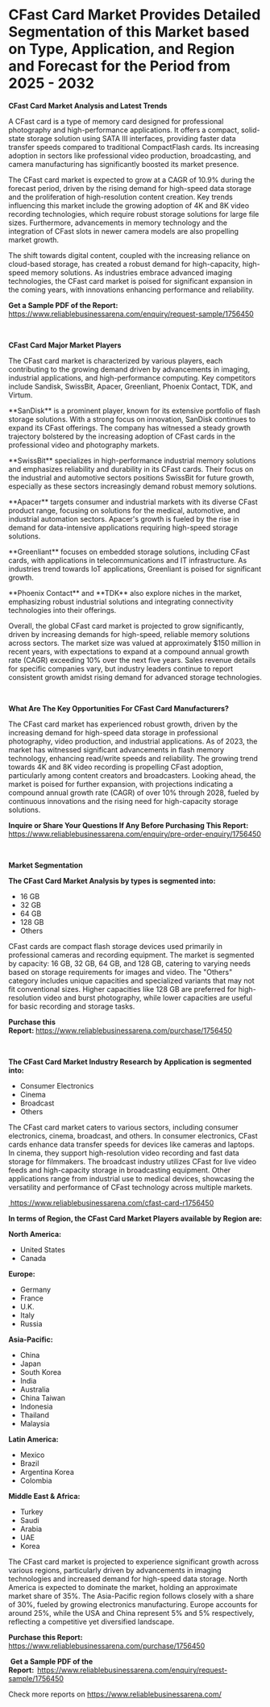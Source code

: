 <p><h1>CFast Card Market Provides Detailed Segmentation of this Market based on Type, Application, and Region and Forecast for the Period from 2025 - 2032</h1></p><p><strong>CFast Card Market Analysis and Latest Trends</strong></p>
<p><p>A CFast card is a type of memory card designed for professional photography and high-performance applications. It offers a compact, solid-state storage solution using SATA III interfaces, providing faster data transfer speeds compared to traditional CompactFlash cards. Its increasing adoption in sectors like professional video production, broadcasting, and camera manufacturing has significantly boosted its market presence.</p><p>The CFast card market is expected to grow at a CAGR of 10.9% during the forecast period, driven by the rising demand for high-speed data storage and the proliferation of high-resolution content creation. Key trends influencing this market include the growing adoption of 4K and 8K video recording technologies, which require robust storage solutions for large file sizes. Furthermore, advancements in memory technology and the integration of CFast slots in newer camera models are also propelling market growth.</p><p>The shift towards digital content, coupled with the increasing reliance on cloud-based storage, has created a robust demand for high-capacity, high-speed memory solutions. As industries embrace advanced imaging technologies, the CFast card market is poised for significant expansion in the coming years, with innovations enhancing performance and reliability.</p></p>
<p><strong>Get a Sample PDF of the Report:&nbsp;</strong> <a href="https://www.reliablebusinessarena.com/enquiry/request-sample/1756450?utm_campaign=2180&utm_medium=2&utm_source=Github&utm_content=ia&utm_term=10022025&utm_id=cfast-card">https://www.reliablebusinessarena.com/enquiry/request-sample/1756450</a></p>
<p>&nbsp;</p>
<p><strong>CFast Card Major Market Players</strong></p>
<p><p>The CFast card market is characterized by various players, each contributing to the growing demand driven by advancements in imaging, industrial applications, and high-performance computing. Key competitors include Sandisk, SwissBit, Apacer, Greenliant, Phoenix Contact, TDK, and Virtum.</p><p>**SanDisk** is a prominent player, known for its extensive portfolio of flash storage solutions. With a strong focus on innovation, SanDisk continues to expand its CFast offerings. The company has witnessed a steady growth trajectory bolstered by the increasing adoption of CFast cards in the professional video and photography markets. </p><p>**SwissBit** specializes in high-performance industrial memory solutions and emphasizes reliability and durability in its CFast cards. Their focus on the industrial and automotive sectors positions SwissBit for future growth, especially as these sectors increasingly demand robust memory solutions.</p><p>**Apacer** targets consumer and industrial markets with its diverse CFast product range, focusing on solutions for the medical, automotive, and industrial automation sectors. Apacer's growth is fueled by the rise in demand for data-intensive applications requiring high-speed storage solutions.</p><p>**Greenliant** focuses on embedded storage solutions, including CFast cards, with applications in telecommunications and IT infrastructure. As industries trend towards IoT applications, Greenliant is poised for significant growth.</p><p>**Phoenix Contact** and **TDK** also explore niches in the market, emphasizing robust industrial solutions and integrating connectivity technologies into their offerings.</p><p>Overall, the global CFast card market is projected to grow significantly, driven by increasing demands for high-speed, reliable memory solutions across sectors. The market size was valued at approximately $150 million in recent years, with expectations to expand at a compound annual growth rate (CAGR) exceeding 10% over the next five years. Sales revenue details for specific companies vary, but industry leaders continue to report consistent growth amidst rising demand for advanced storage technologies.</p></p>
<p>&nbsp;</p>
<p><strong>What Are The Key Opportunities For CFast Card Manufacturers?</strong></p>
<p><p>The CFast card market has experienced robust growth, driven by the increasing demand for high-speed data storage in professional photography, video production, and industrial applications. As of 2023, the market has witnessed significant advancements in flash memory technology, enhancing read/write speeds and reliability. The growing trend towards 4K and 8K video recording is propelling CFast adoption, particularly among content creators and broadcasters. Looking ahead, the market is poised for further expansion, with projections indicating a compound annual growth rate (CAGR) of over 10% through 2028, fueled by continuous innovations and the rising need for high-capacity storage solutions.</p></p>
<p><strong>Inquire or Share Your Questions If Any Before Purchasing This Report:</strong> <a href="https://www.reliablebusinessarena.com/enquiry/pre-order-enquiry/1756450?utm_campaign=2180&utm_medium=2&utm_source=Github&utm_content=ia&utm_term=10022025&utm_id=cfast-card">https://www.reliablebusinessarena.com/enquiry/pre-order-enquiry/1756450</a></p>
<p>&nbsp;</p>
<p><strong>Market Segmentation</strong></p>
<p><strong>The CFast Card Market Analysis by types is segmented into:</strong></p>
<p><ul><li>16 GB</li><li>32 GB</li><li>64 GB</li><li>128 GB</li><li>Others</li></ul></p>
<p><p>CFast cards are compact flash storage devices used primarily in professional cameras and recording equipment. The market is segmented by capacity: 16 GB, 32 GB, 64 GB, and 128 GB, catering to varying needs based on storage requirements for images and video. The "Others" category includes unique capacities and specialized variants that may not fit conventional sizes. Higher capacities like 128 GB are preferred for high-resolution video and burst photography, while lower capacities are useful for basic recording and storage tasks.</p></p>
<p><strong>Purchase this Report:&nbsp;</strong><a href="https://www.reliablebusinessarena.com/purchase/1756450?utm_campaign=2180&utm_medium=2&utm_source=Github&utm_content=ia&utm_term=10022025&utm_id=cfast-card">https://www.reliablebusinessarena.com/purchase/1756450</a></p>
<p>&nbsp;</p>
<p><strong>The CFast Card Market Industry Research by Application is segmented into:</strong></p>
<p><ul><li>Consumer Electronics</li><li>Cinema</li><li>Broadcast</li><li>Others</li></ul></p>
<p><p>The CFast card market caters to various sectors, including consumer electronics, cinema, broadcast, and others. In consumer electronics, CFast cards enhance data transfer speeds for devices like cameras and laptops. In cinema, they support high-resolution video recording and fast data storage for filmmakers. The broadcast industry utilizes CFast for live video feeds and high-capacity storage in broadcasting equipment. Other applications range from industrial use to medical devices, showcasing the versatility and performance of CFast technology across multiple markets.</p></p>
<p><a href="https://www.reliablebusinessarena.com/cfast-card-r1756450?utm_campaign=2180&utm_medium=2&utm_source=Github&utm_content=ia&utm_term=10022025&utm_id=cfast-card">&nbsp;https://www.reliablebusinessarena.com/cfast-card-r1756450</a></p>
<p><strong>In terms of Region, the CFast Card Market Players available by Region are:</strong></p>
<p>
    <p> <strong> North America: </strong>
        <ul>
            <li>United States</li>
            <li>Canada</li>
        </ul>
        </p> 
    <p> <strong> Europe: </strong>
        <ul>
            <li>Germany</li>
            <li>France</li>
            <li>U.K.</li>
            <li>Italy</li>
            <li>Russia</li>
        </ul>
        </p> 
    <p> <strong> Asia-Pacific: </strong>
        <ul>
            <li>China</li>
            <li>Japan</li>
            <li>South Korea</li>
            <li>India</li>
            <li>Australia</li>
            <li>China Taiwan</li>
            <li>Indonesia</li>
            <li>Thailand</li>
            <li>Malaysia</li>
        </ul>
        </p> 
    <p> <strong> Latin America: </strong>
        <ul>
            <li>Mexico</li>
            <li>Brazil</li>
            <li>Argentina Korea</li>
            <li>Colombia</li>
        </ul>
        </p> 
    <p> <strong> Middle East & Africa: </strong>
        <ul>
            <li>Turkey</li>
            <li>Saudi</li>
            <li>Arabia</li>
            <li>UAE</li>
            <li>Korea</li>
        </ul>
    </p>
    </p>
<p><p>The CFast card market is projected to experience significant growth across various regions, particularly driven by advancements in imaging technologies and increased demand for high-speed data storage. North America is expected to dominate the market, holding an approximate market share of 35%. The Asia-Pacific region follows closely with a share of 30%, fueled by growing electronics manufacturing. Europe accounts for around 25%, while the USA and China represent 5% and 5% respectively, reflecting a competitive yet diversified landscape.</p></p>
<p><strong>Purchase this Report: </strong><a href="https://www.reliablebusinessarena.com/purchase/1756450?utm_campaign=2180&utm_medium=2&utm_source=Github&utm_content=ia&utm_term=10022025&utm_id=cfast-card">https://www.reliablebusinessarena.com/purchase/1756450</a></p>
<p>&nbsp;<strong>Get a Sample PDF of the Report:&nbsp;&nbsp;</strong><a href="https://www.reliablebusinessarena.com/enquiry/request-sample/1756450?utm_campaign=2180&utm_medium=2&utm_source=Github&utm_content=ia&utm_term=10022025&utm_id=cfast-card">https://www.reliablebusinessarena.com/enquiry/request-sample/1756450</a></p>
<p><strong></strong></p>
<p>Check more reports on <a href="https://www.reliablebusinessarena.com/?utm_campaign=2180&utm_medium=2&utm_source=Github&utm_content=ia&utm_term=10022025&utm_id=cfast-card">https://www.reliablebusinessarena.com/</a></p>